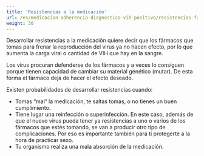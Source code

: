 ```yaml
---
title: 'Resistencias a la medicación'
url: /es/medicacion-adherencia-diagnostico-vih-positivo/resistencias-farmacos/
weight: 30
---
```


Desarrollar resistencias a la medicación quiere decir que los fármacos que tomas para frenar la reproducción del virus ya no hacen efecto, por lo que aumenta la carga viral o cantidad de VIH que hay en la sangre.

Los virus procuran defenderse de los fármacos y a veces lo consiguen porque tienen capacidad de cambiar su material genético (mutar). De esta forma el fármaco deja de hacer el efecto deseado.

Existen probabilidades de desarrollar resistencias cuando:

- Tomas “mal” la medicación, te saltas tomas, o no tienes un buen cumplimiento.
- Tiene lugar una reinfección o superinfección. En este caso, además de que el nuevo virus pueda tener ya resistencias a uno o varios de los fármacos que estés tomando, se van a producir otro tipo de complicaciones. Por eso es importante también para ti protegerte a la hora de practicar sexo.
- Tu organismo realiza una mala absorción de la medicación.